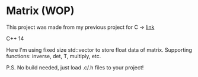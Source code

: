 # Matrix (WOP)
This project was made from my previous project for C -> [link](https://github.com/dimanchique/C_Matrix)

C++ 14

Here I'm using fixed size std::vector to store float data of matrix. Supporting functions: inverse, det, T, multiply, etc.

P.S. No build needed, just load .c/.h files to your project!
